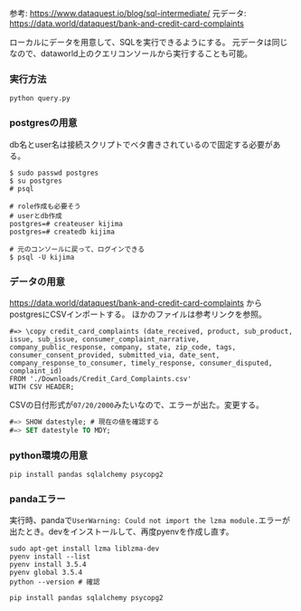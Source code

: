 参考: https://www.dataquest.io/blog/sql-intermediate/
元データ: https://data.world/dataquest/bank-and-credit-card-complaints

ローカルにデータを用意して、SQLを実行できるようにする。
元データは同じなので、dataworld上のクエリコンソールから実行することも可能。

### 実行方法

`python query.py`

### postgresの用意
db名とuser名は接続スクリプトでベタ書きされているので固定する必要がある。

```shell
$ sudo passwd postgres
$ su postgres
# psql

# role作成も必要そう
# userとdb作成
postgres=# createuser kijima
postgres=# createdb kijima

# 元のコンソールに戻って、ログインできる
$ psql -U kijima
```
### データの用意

https://data.world/dataquest/bank-and-credit-card-complaints からpostgresにCSVインポートする。
ほかのファイルは参考リンクを参照。

```shell
#=> \copy credit_card_complaints (date_received, product, sub_product, issue, sub_issue, consumer_complaint_narrative, company_public_response, company, state, zip_code, tags, consumer_consent_provided, submitted_via, date_sent, company_response_to_consumer, timely_response, consumer_disputed, complaint_id)
FROM './Downloads/Credit_Card_Complaints.csv'
WITH CSV HEADER;
```

CSVの日付形式が`07/20/2000`みたいなので、エラーが出た。変更する。
```sql
#=> SHOW datestyle; # 現在の値を確認する
#=> SET datestyle TO MDY;
```

### python環境の用意

```shell
pip install pandas sqlalchemy psycopg2
```

### pandaエラー

実行時、pandaで`UserWarning: Could not import the lzma module.`エラーが出たとき。devをインストールして、再度pyenvを作成し直す。

```shell
sudo apt-get install lzma liblzma-dev
pyenv install --list
pyenv install 3.5.4
pyenv global 3.5.4
python --version # 確認

pip install pandas sqlalchemy psycopg2
```
